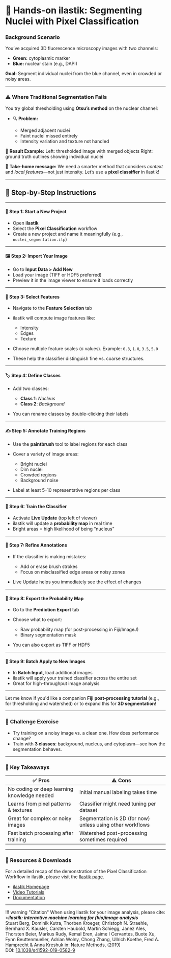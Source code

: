 # 🧪 **Hands-on ilastik: Segmenting Nuclei with Pixel Classification**

### Background Scenario

You’ve acquired 3D fluorescence microscopy images with two channels:

* **Green:** cytoplasmic marker
* **Blue:** nuclear stain (e.g., DAPI)

**Goal:** Segment individual nuclei from the blue channel, even in crowded or noisy areas.

---

### ⚠️ Where Traditional Segmentation Fails

You try global thresholding using **Otsu’s method** on the nuclear channel:

* 🔍 **Problem:**

  * Merged adjacent nuclei
  * Faint nuclei missed entirely
  * Intensity variation and texture not handled

📸 **Result Example:**
Left: thresholded image with merged objects
Right: ground truth outlines showing individual nuclei

🧪 **Take‑home message:**
We need a smarter method that considers *context* and *local features*—not just intensity.
Let’s use a **pixel classifier** in ilastik!

---

## 🧭 **Step-by-Step Instructions**

---

#### 📁 Step 1: Start a New Project

* Open **ilastik**
* Select the **Pixel Classification** workflow
* Create a new project and name it meaningfully (e.g., `nuclei_segmentation.ilp`)

---

#### 🖼️ Step 2: Import Your Image

* Go to **Input Data > Add New**
* Load your image (TIFF or HDF5 preferred)
* Preview it in the image viewer to ensure it loads correctly

---

#### 🧪 Step 3: Select Features

* Navigate to the **Feature Selection** tab
* ilastik will compute image features like:

  * Intensity
  * Edges
  * Texture
* Choose multiple feature scales (σ values).
  Example: `0.3`, `1.0`, `3.5`, `5.0`
* These help the classifier distinguish fine vs. coarse structures.

---

#### 🏷️ Step 4: Define Classes

* Add two classes:

  * **Class 1**: *Nucleus*
  * **Class 2**: *Background*
* You can rename classes by double-clicking their labels

---

#### ✍️ Step 5: Annotate Training Regions

* Use the **paintbrush** tool to label regions for each class
* Cover a variety of image areas:

  * Bright nuclei
  * Dim nuclei
  * Crowded regions
  * Background noise
* Label at least 5–10 representative regions per class

---

#### 🔄 Step 6: Train the Classifier

* Activate **Live Update** (top left of viewer)
* ilastik will update a **probability map** in real time
* Bright areas = high likelihood of being “nucleus”

---

#### 🧹 Step 7: Refine Annotations

* If the classifier is making mistakes:

  * Add or erase brush strokes
  * Focus on misclassified edge areas or noisy zones
* Live Update helps you immediately see the effect of changes

---

#### 💾 Step 8: Export the Probability Map

* Go to the **Prediction Export** tab
* Choose what to export:

  * Raw probability map (for post-processing in Fiji/ImageJ)
  * Binary segmentation mask
* You can also export as TIFF or HDF5

---

#### 🔁 Step 9: Batch Apply to New Images

* In **Batch Input**, load additional images
* ilastik will apply your trained classifier across the entire set
* Great for high-throughput image analysis

---

Let me know if you'd like a companion **Fiji post-processing tutorial** (e.g., for thresholding and watershed) or to expand this for **3D segmentation**!

---

### 🧪 **Challenge Exercise**

* Try training on a noisy image vs. a clean one. How does performance change?
* Train with **3 classes**: background, nucleus, and cytoplasm—see how the segmentation behaves.

---

### 📌 **Key Takeaways**

| ✅ **Pros**                                  | ⚠️ **Cons**                                               |
| ------------------------------------------- | --------------------------------------------------------- |
| No coding or deep learning knowledge needed | Initial manual labeling takes time                        |
| Learns from pixel patterns & textures       | Classifier might need tuning per dataset                  |
| Great for complex or noisy images           | Segmentation is 2D (for now) unless using other workflows |
| Fast batch processing after training        | Watershed post-processing sometimes required              |

---

### 🔗 **Resources & Downloads**

For a detailed recap of the demonstration of the Pixel Classification Workflow in ilastik, 
please visit the [Ilastik page](https://www.ilastik.org/documentation/pixelclassification/pixelclassification).


* [ilastik Homepage](https://www.ilastik.org/)
* [Video Tutorials](https://www.youtube.com/@ilastik)
* [Documentation](https://www.ilastik.org/documentation/pixelclassification/pixelclassification)
---


!!! warning "Citation"
	When using Ilastik for your image analysis, please cite:
	>***ilastik: interactive machine learning for (bio)image analysis*** <br>
	Stuart Berg, Dominik Kutra, Thorben Kroeger, Christoph N. Straehle, Bernhard X. Kausler, Carsten Haubold, 
	Martin Schiegg, Janez Ales, Thorsten Beier, Markus Rudy, Kemal Eren, Jaime I Cervantes, Buote Xu, Fynn Beuttenmueller, Adrian Wolny, Chong Zhang, Ullrich Koethe, Fred A. Hamprecht & Anna Kreshuk
	in: Nature Methods, (2019) 
	<br> DOI: [10.1038/s41592-019-0582-9](10.1038/s41592-019-0582-9)
